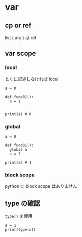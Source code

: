 
# var


## cp or ref

list ( ary ) は ref



## var scope

### local

とくに記述しなければ local

```
a = 0

def func01():
  a = 1


print(a) # 0
```


### global

```
a = 0

def func01():
  global a
  a = 1

print(a) # 1
```


### block scope

python に block scope はありません



## type の確認

`type()` を使用

```
a = 1
print(type(a))
```



